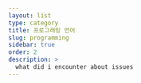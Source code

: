 ```yaml
---
layout: list
type: category
title: 프로그래밍 언어
slug: programming
sidebar: true
order: 2
description: >
  what did i encounter about issues
---
```

